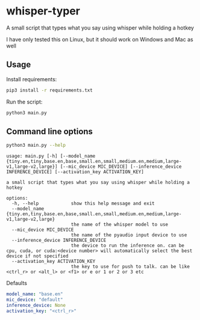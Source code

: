# whisper-typer

A small script that types what you say using whisper while holding a hotkey

I have only tested this on Linux, but it should work on Windows and Mac as well

## Usage

Install requirements:

```bash
pip3 install -r requirements.txt
```

Run the script:

```bash
python3 main.py
```

## Command line options

```bash
python3 main.py --help
```

```
usage: main.py [-h] [--model_name {tiny.en,tiny,base.en,base,small.en,small,medium.en,medium,large-v1,large-v2,large}] [--mic_device MIC_DEVICE] [--inference_device INFERENCE_DEVICE] [--activation_key ACTIVATION_KEY]

a small script that types what you say using whisper while holding a hotkey

options:
  -h, --help            show this help message and exit
  --model_name {tiny.en,tiny,base.en,base,small.en,small,medium.en,medium,large-v1,large-v2,large}
                        the name of the whisper model to use
  --mic_device MIC_DEVICE
                        the name of the pyaudio input device to use
  --inference_device INFERENCE_DEVICE
                        the device to run the inference on. can be cpu, cuda, or cuda:<device number> will automatically select the best device if not specified
  --activation_key ACTIVATION_KEY
                        the key to use for push to talk. can be like <ctrl_r> or <alt_l> or <f1> or e or 1 or 2 or 3 etc
```

Defaults

```yaml
model_name: "base.en"
mic_device: "default"
inference_device: None
activation_key: "<ctrl_r>"
```
